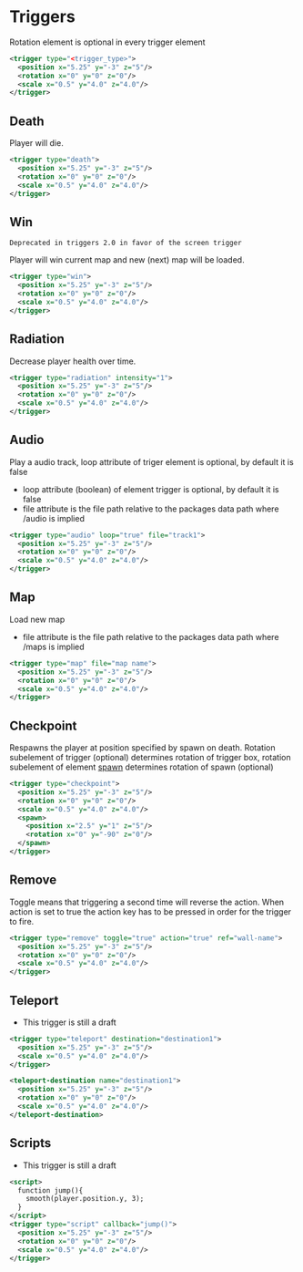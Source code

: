 # Triggers

Rotation element is optional in every trigger element

```xml
<trigger type="<trigger_type>">
  <position x="5.25" y="-3" z="5"/>
  <rotation x="0" y="0" z="0"/>
  <scale x="0.5" y="4.0" z="4.0"/>
</trigger>
```
## Death
Player will die. 

```xml
<trigger type="death">
  <position x="5.25" y="-3" z="5"/>
  <rotation x="0" y="0" z="0"/>
  <scale x="0.5" y="4.0" z="4.0"/>
</trigger>
```

## Win

    Deprecated in triggers 2.0 in favor of the screen trigger

Player will win current map and new (next) map will be loaded.

```xml
<trigger type="win">
  <position x="5.25" y="-3" z="5"/>
  <rotation x="0" y="0" z="0"/>
  <scale x="0.5" y="4.0" z="4.0"/>
</trigger>
```

## Radiation
Decrease player health over time.

```xml
<trigger type="radiation" intensity="1">
  <position x="5.25" y="-3" z="5"/>
  <rotation x="0" y="0" z="0"/>
  <scale x="0.5" y="4.0" z="4.0"/>
</trigger>
```

## Audio
Play a audio track, loop attribute of triger element is optional, by default it is false
* loop attribute (boolean) of element trigger is optional, by default it is false
* file attribute is the file path relative to the packages data path where /audio is implied
```xml
<trigger type="audio" loop="true" file="track1">
  <position x="5.25" y="-3" z="5"/>
  <rotation x="0" y="0" z="0"/>
  <scale x="0.5" y="4.0" z="4.0"/>
</trigger>
```

## Map
Load new map
* file attribute is the file path relative to the packages data path where /maps is implied
```xml
<trigger type="map" file="map name">
  <position x="5.25" y="-3" z="5"/>
  <rotation x="0" y="0" z="0"/>
  <scale x="0.5" y="4.0" z="4.0"/>
</trigger>
```

## Checkpoint
Respawns the player at position specified by spawn on death. Rotation subelement of trigger (optional) determines rotation of trigger box, rotation subelement of element <a href="https://github.com/senbar/specification/blob/RadixEngine/formats/map.md#spawn-position">spawn</a> determines rotation of spawn (optional)

```xml
<trigger type="checkpoint">
  <position x="5.25" y="-3" z="5"/>
  <rotation x="0" y="0" z="0"/>
  <scale x="0.5" y="4.0" z="4.0"/>
  <spawn>
    <position x="2.5" y="1" z="5"/>
    <rotation x="0" y="-90" z="0"/>
  </spawn>
</trigger>
```

## Remove
Toggle means that triggering a second time will reverse the action.
When action is set to true the action key has to be pressed in order for the trigger to fire.

```xml
<trigger type="remove" toggle="true" action="true" ref="wall-name">
  <position x="5.25" y="-3" z="5"/>
  <rotation x="0" y="0" z="0"/>
  <scale x="0.5" y="4.0" z="4.0"/>
</trigger>
```

## Teleport
* This trigger is still a draft
```xml
<trigger type="teleport" destination="destination1">
  <position x="5.25" y="-3" z="5"/>
  <scale x="0.5" y="4.0" z="4.0"/>
</trigger>
```

```xml
<teleport-destination name="destination1">
  <position x="5.25" y="-3" z="5"/>
  <rotation x="0" y="0" z="0"/>
  <scale x="0.5" y="4.0" z="4.0"/>
</teleport-destination>
```
   
## Scripts
* This trigger is still a draft
```xml
<script>
  function jump(){
    smooth(player.position.y, 3);
  }
</script>
<trigger type="script" callback="jump()">
  <position x="5.25" y="-3" z="5"/>
  <rotation x="0" y="0" z="0"/>
  <scale x="0.5" y="4.0" z="4.0"/>
</trigger>
```
